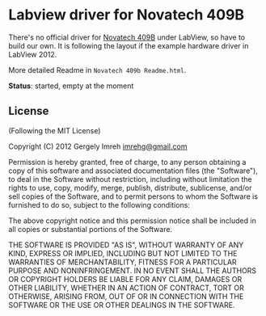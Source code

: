 # Labview driver for Novatech 409B

There's no official driver for [Novatech 409B][novatech] under LabView,
so have to build our own. It is following the layout if the example
hardware driver in LabView 2012.

More detailed Readme in `Novatech 409b Readme.html`.

**Status**: started, empty at the moment

## License

(Following the MIT License)

Copyright (C) 2012 Gergely Imreh <imrehg@gmail.com>

Permission is hereby granted, free of charge, to any person obtaining a copy of this software and associated documentation files (the "Software"), to deal in the Software without restriction, including without limitation the rights to use, copy, modify, merge, publish, distribute, sublicense, and/or sell copies of the Software, and to permit persons to whom the Software is furnished to do so, subject to the following conditions:

The above copyright notice and this permission notice shall be included in all copies or substantial portions of the Software.

THE SOFTWARE IS PROVIDED "AS IS", WITHOUT WARRANTY OF ANY KIND, EXPRESS OR IMPLIED, INCLUDING BUT NOT LIMITED TO THE WARRANTIES OF MERCHANTABILITY, FITNESS FOR A PARTICULAR PURPOSE AND NONINFRINGEMENT. IN NO EVENT SHALL THE AUTHORS OR COPYRIGHT HOLDERS BE LIABLE FOR ANY CLAIM, DAMAGES OR OTHER LIABILITY, WHETHER IN AN ACTION OF CONTRACT, TORT OR OTHERWISE, ARISING FROM, OUT OF OR IN CONNECTION WITH THE SOFTWARE OR THE USE OR OTHER DEALINGS IN THE SOFTWARE.

[novatech]: http://www.novatechsales.com/Bench-Signal-Generator.html "Benchtop gsignal generators"
